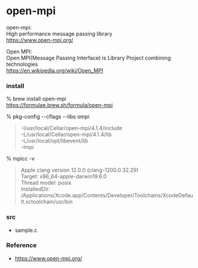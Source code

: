 open-mpi
===============

open-mpi: <br/>
High performance message passing library <br/>
https://www.open-mpi.org/ <br/>

Open MPI: <br/>
Open MPI(Message Passing Interface) is Library Project combining technologies <br/>
https://en.wikipedia.org/wiki/Open_MPI <br/>


### install
% brew install open-mpi <br/>
https://formulae.brew.sh/formula/open-mpi <br/>

% pkg-config --cflags --libs ompi <br/>
> -I/usr/local/Cellar/open-mpi/4.1.4/include <br/>
> -L/usr/local/Cellar/open-mpi/4.1.4/lib <br/>
> -L/usr/local/opt/libevent/lib <br/>
> -lmpi <br/>

% mpicc -v <br/>
> Apple clang version 12.0.0 (clang-1200.0.32.29) <br/>
> Target: x86_64-apple-darwin19.6.0 <br/>
> Thread model: posix <br/>
> InstalledDir: /Applications/Xcode.app/Contents/Developer/Toolchains/XcodeDefault.xctoolchain/usr/bin <br/>


### src
- sample.c <br/>


### Reference
- https://www.open-mpi.org/ 

